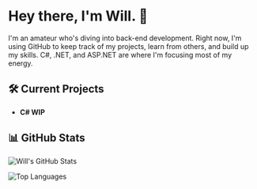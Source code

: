 

# Hey there, I'm Will. 👋

I'm an amateur who's diving into back-end development. Right now, I'm using GitHub to keep track of my projects, learn from others, and build up my skills. C#, .NET, and ASP.NET are where I'm focusing most of my energy.

## 🛠️ Current Projects
- **C# WIP**

## 📊 GitHub Stats

![Will's GitHub Stats](https://github-readme-stats.vercel.app/api?username=yourusername&count_private=true&show_icons=true&hide_title=true)

<!-- If you want to include a Top Languages Card -->
![Top Languages](https://github-readme-stats.vercel.app/api/top-langs/?username=Foxils&langs_count=10)

